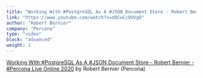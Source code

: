 ```yaml
---
title: "Working With #PostgreSQL As A #JSON Document Store - Robert Bernier - #Percona Live Online 2020"
link: "https://www.youtube.com/watch?v=d8CwCcOUVg0"
author: "Robert Bernier"
company: "Percona"
type: "video"
block: "advanced"
weight: 2
---
```

[Working With #PostgreSQL As A #JSON Document Store - Robert Bernier - #Percona Live Online 2020](https://www.youtube.com/watch?v=d8CwCcOUVg0) by Robert Bernier (Percona)